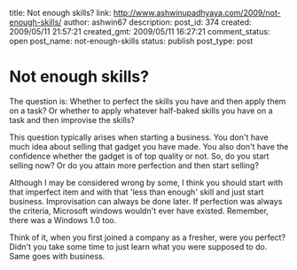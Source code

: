 title: Not enough skills?
link: http://www.ashwinupadhyaya.com/2009/not-enough-skills/
author: ashwin67
description: 
post_id: 374
created: 2009/05/11 21:57:21
created_gmt: 2009/05/11 16:27:21
comment_status: open
post_name: not-enough-skills
status: publish
post_type: post

# Not enough skills?

The question is: Whether to perfect the skills you have and then apply them on a task? Or whether to apply whatever half-baked skills you have on a task and then improvise the skills?

This question typically arises when starting a business. You don't have much idea about selling that gadget you have made. You also don't have the confidence whether the gadget is of top quality or not. So, do you start selling now? Or do you attain more perfection and then start selling?

Although I may be considered wrong by some, I think you should start with that imperfect item and with that 'less than enough' skill and just start business. Improvisation can always be done later. If perfection was always the criteria, Microsoft windows wouldn't ever have existed. Remember, there was a Windows 1.0 too.

Think of it, when you first joined a company as a fresher, were you perfect? Didn't you take some time to just learn what you were supposed to do. Same goes with business.